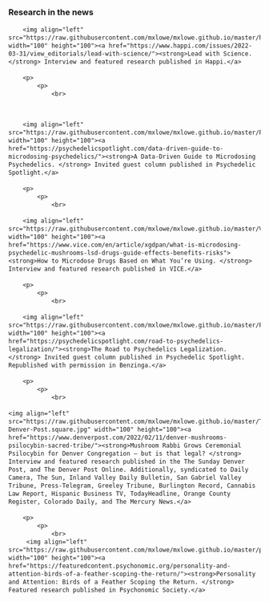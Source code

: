 <html> 
	<head>
	<title>Matthew X. Lowe</title>
	</head>
	<body>
<br>
<br>
<h3>Research in the news</h3>
		
		<img align="left" src="https://raw.githubusercontent.com/mxlowe/mxlowe.github.io/master/happi.jpg" width="100" height="100"><a href="https://www.happi.com/issues/2022-03-31/view_editorials/lead-with-science/"><strong>Lead with Science. </strong> Interview and featured research published in Happi.</a>
		
		<p>
			<p>
				<br>
<br>
		
		<img align="left" src="https://raw.githubusercontent.com/mxlowe/mxlowe.github.io/master/PsychSpot.JPG" width="100" height="100"><a href="https://psychedelicspotlight.com/data-driven-guide-to-microdosing-psychedelics/"><strong>A Data-Driven Guide to Microdosing Psychedelics. </strong> Invited guest column published in Psychedelic Spotlight.</a>
		
		<p>
			<p>
				<br>

		<img align="left" src="https://raw.githubusercontent.com/mxlowe/mxlowe.github.io/master/VICE.png" width="100" height="100"><a href="https://www.vice.com/en/article/xgdpan/what-is-microdosing-psychedelic-mushrooms-lsd-drugs-guide-effects-benefits-risks"><strong>How to Microdose Drugs Based on What You’re Using. </strong> Interview and featured research published in VICE.</a>
		
		<p>
			<p>
				<br>
		
		<img align="left" src="https://raw.githubusercontent.com/mxlowe/mxlowe.github.io/master/PsychSpot.JPG" width="100" height="100"><a href="https://psychedelicspotlight.com/road-to-psychedelics-legalization/"><strong>The Road to Psychedelics Legalization. </strong> Invited guest column published in Psychedelic Spotlight. Republished with permission in Benzinga.</a>
		
		<p>
			<p>
				<br>
		
    <img align="left" src="https://raw.githubusercontent.com/mxlowe/mxlowe.github.io/master/The-Denver-Post.square.jpg" width="100" height="100"><a href="https://www.denverpost.com/2022/02/11/denver-mushrooms-psilocybin-sacred-tribe/"><strong>Mushroom Rabbi Grows Ceremonial Psilocybin for Denver Congregation — but is that legal? </strong> Interview and featured research published in the The Sunday Denver Post, and The Denver Post Online. Additionally, syndicated to Daily Camera, The Sun, Inland Valley Daily Bulletin, San Gabriel Valley Tribune, Press-Telegram, Greeley Tribune, Burlington Record, Cannabis Law Report, Hispanic Business TV, TodayHeadline, Orange County Register, Colorado Daily, and The Mercury News.</a>
		
		<p>
			<p>				
				<br>
		 <img align="left" src="https://raw.githubusercontent.com/mxlowe/mxlowe.github.io/master/psychonomic.jpg" width="100" height="100"><a href="https://featuredcontent.psychonomic.org/personality-and-attention-birds-of-a-feather-scoping-the-return/"><strong>Personality and Attention: Birds of a Feather Scoping the Return. </strong> Featured research published in Psychonomic Society.</a>
